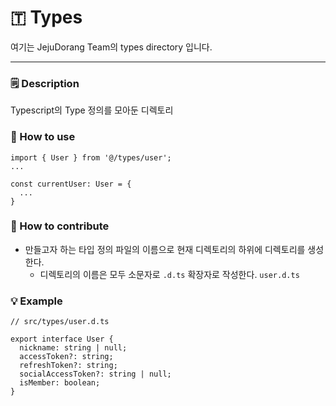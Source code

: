 # 🇹 Types
여기는 JejuDorang Team의 types directory 입니다.

---

### 🗒️ Description

Typescript의 Type 정의를 모아둔 디렉토리

### 🔎 How to use

```tsx
import { User } from '@/types/user';
...

const currentUser: User = {
  ...
}
```

### 🌱 How to contribute

- 만들고자 하는 타입 정의 파일의 이름으로 현재 디렉토리의 하위에 디렉토리를 생성한다.
    - 디렉토리의 이름은 모두 소문자로 `.d.ts` 확장자로 작성한다. `user.d.ts`

### 💡 Example

```tsx
// src/types/user.d.ts

export interface User {
  nickname: string | null;
  accessToken?: string;
  refreshToken?: string;
  socialAccessToken?: string | null;
  isMember: boolean;
}
```
